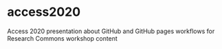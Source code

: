 # access2020
Access 2020 presentation about GitHub and GitHub pages workflows for Research Commons workshop content
